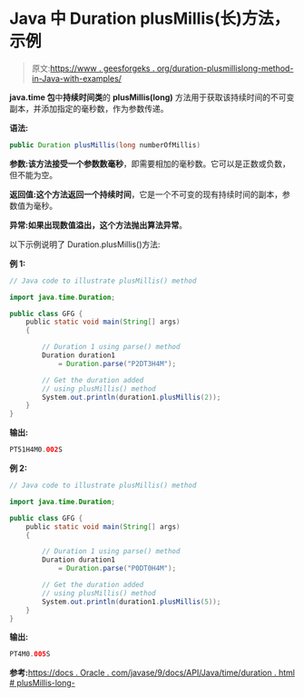 # Java 中 Duration plusMillis(长)方法，示例

> 原文:[https://www . geesforgeks . org/duration-plusmillislong-method-in-Java-with-examples/](https://www.geeksforgeeks.org/duration-plusmillislong-method-in-java-with-examples/)

**java.time 包**中**持续时间类**的 **plusMillis(long)** 方法用于获取该持续时间的不可变副本，并添加指定的毫秒数，作为参数传递。

**语法:**

```java
public Duration plusMillis(long numberOfMillis)

```

**参数:**该方法接受一个参数**数毫秒**，即需要相加的毫秒数。它可以是正数或负数，但不能为空。

**返回值:**这个方法返回一个**持续时间**，它是一个不可变的现有持续时间的副本，参数值为毫秒。

**异常:**如果出现数值溢出，这个方法抛出**算法异常**。

以下示例说明了 Duration.plusMillis()方法:

**例 1:**

```java
// Java code to illustrate plusMillis() method

import java.time.Duration;

public class GFG {
    public static void main(String[] args)
    {

        // Duration 1 using parse() method
        Duration duration1
            = Duration.parse("P2DT3H4M");

        // Get the duration added
        // using plusMillis() method
        System.out.println(duration1.plusMillis(2));
    }
}
```

**输出:**

```java
PT51H4M0.002S

```

**例 2:**

```java
// Java code to illustrate plusMillis() method

import java.time.Duration;

public class GFG {
    public static void main(String[] args)
    {

        // Duration 1 using parse() method
        Duration duration1
            = Duration.parse("P0DT0H4M");

        // Get the duration added
        // using plusMillis() method
        System.out.println(duration1.plusMillis(5));
    }
}
```

**输出:**

```java
PT4M0.005S

```

**参考:**[https://docs . Oracle . com/javase/9/docs/API/Java/time/duration . html # plusMillis-long-](https://docs.oracle.com/javase/9/docs/api/java/time/Duration.html#plusMillis-long-)